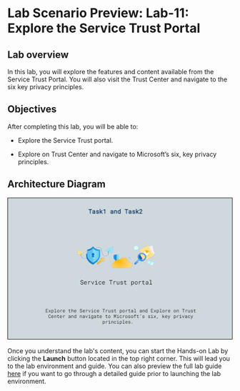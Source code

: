 # Lab Scenario Preview: Lab-11: Explore the Service Trust Portal

## Lab overview

In this lab, you will explore the features and content available from the Service Trust Portal. You will also visit the Trust Center and navigate to the six key privacy principles.

## Objectives

After completing this lab, you will be able to:

- Explore the Service Trust portal.

- Explore on Trust Center and navigate to Microsoft’s six, key privacy principles.

## Architecture Diagram

![](../images/preview11.png)

Once you understand the lab's content, you can start the Hands-on Lab by clicking the **Launch** button located in the top right corner. This will lead you to the lab environment and guide. You can also preview the full lab guide [here](https://experience.cloudlabs.ai/#/labguidepreview/25dee2f1-e8b4-47f2-a78d-8977f43f4f55) if you want to go through a detailed guide prior to launching the lab environment.